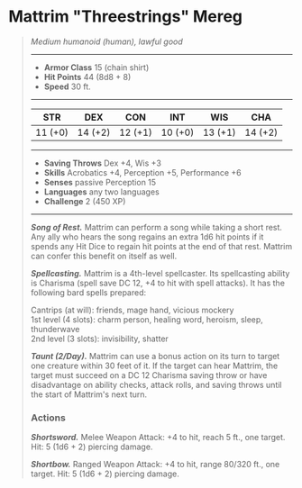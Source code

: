 # Mattrim "Threestrings" Mereg
>*Medium humanoid (human), lawful good*
>___
>- **Armor Class** 15 (chain shirt)
>- **Hit Points** 44 (8d8 + 8)
>- **Speed** 30 ft.
>___
>|STR|DEX|CON|INT|WIS|CHA|
>|:---:|:---:|:---:|:---:|:---:|:---:|
>|11 (+0)|14 (+2)|12 (+1)|10 (+0)|13 (+1)|14 (+2)|
>___
>- **Saving Throws** Dex +4, Wis +3
>- **Skills** Acrobatics +4, Perception +5, Performance +6
>- **Senses** passive Perception 15
>- **Languages** any two languages
>- **Challenge** 2 (450 XP)
>___
>***Song of Rest.*** Mattrim can perform a song while taking a short rest. Any ally who hears the song regains an extra 1d6 hit points if it spends any Hit Dice to regain hit points at the end of that rest. Mattrim can confer this benefit on itself as well.  
>
>***Spellcasting.*** Mattrim is a 4th-level spellcaster. Its spellcasting ability is Charisma (spell save DC 12, +4 to hit with spell attacks). It has the following bard spells prepared:  
>
>Cantrips (at will): friends, mage hand, vicious mockery  
>1st level (4 slots): charm person, healing word, heroism, sleep, thunderwave  
>2nd level (3 slots): invisibility, shatter  
>
>
>***Taunt (2/Day).*** Mattrim can use a bonus action on its turn to target one creature within 30 feet of it. If the target can hear Mattrim, the target must succeed on a DC 12 Charisma saving throw or have disadvantage on ability checks, attack rolls, and saving throws until the start of Mattrim's next turn.  
>
>### Actions
>***Shortsword.*** Melee Weapon Attack: +4 to hit, reach 5 ft., one target. Hit: 5 (1d6 + 2) piercing damage.  
>
>***Shortbow.*** Ranged Weapon Attack: +4 to hit, range 80/320 ft., one target. Hit: 5 (1d6 + 2) piercing damage.